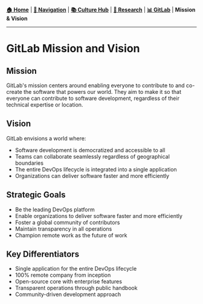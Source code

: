 **[🏠 Home](../../README.md)** | **[🧭 Navigation](../../NAVIGATION.md)** | **[📚 Culture Hub](../../Culture-Hub.md)** | **[🔬 Research](../README.md)** | **[📊 GitLab](./README.md)** | **Mission & Vision**

---

# GitLab Mission and Vision

## Mission
GitLab's mission centers around enabling everyone to contribute to and co-create the software that powers our world. They aim to make it so that everyone can contribute to software development, regardless of their technical expertise or location.

## Vision
GitLab envisions a world where:
- Software development is democratized and accessible to all
- Teams can collaborate seamlessly regardless of geographical boundaries
- The entire DevOps lifecycle is integrated into a single application
- Organizations can deliver software faster and more efficiently

## Strategic Goals
- Be the leading DevOps platform
- Enable organizations to deliver software faster and more efficiently
- Foster a global community of contributors
- Maintain transparency in all operations
- Champion remote work as the future of work

## Key Differentiators
- Single application for the entire DevOps lifecycle
- 100% remote company from inception
- Open-source core with enterprise features
- Transparent operations through public handbook
- Community-driven development approach